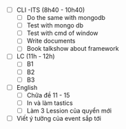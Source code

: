 
- [ ] CLI -ITS (8h40 - 10h40)
	- [ ] Do the same with mongodb
	- [ ] Test with mongo db
	- [ ] Test with cmd of window
	- [ ] Write documents
	- [ ] Book talkshow about framework 
- [ ] LC (11h - 12h)
	- [ ] B1
	- [ ] B2
	- [ ] B3
- [ ] English
	- [ ] Chữa đề 11 - 15
	- [ ] In và làm tastics
	- [ ] Làm 3 Lession của quyển mới
- [ ] Viết ý tưởng của event sắp tới 